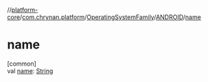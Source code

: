 //[platform-core](../../../../index.md)/[com.chrynan.platform](../../index.md)/[OperatingSystemFamily](../index.md)/[ANDROID](index.md)/[name](name.md)

# name

[common]\
val [name](name.md): [String](https://kotlinlang.org/api/latest/jvm/stdlib/kotlin/-string/index.html)
